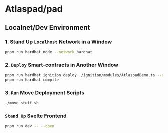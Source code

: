 # Atlaspad/pad

## Localnet/Dev Environment

### 1. Stand Up `Localhost` Network in a Window

```bash
pnpm run hardhat node --network hardhat
```

### 2. `Deploy` Smart-contracts in Another Window

```bash
pnpm run hardhat ignition deploy ./ignition/modules/AtlaspadDemo.ts --network localhost
pnpm run hardhat compile
```

### 3. `Run` Move Deployment Scripts

```bash
./move_stuff.sh
```

### `Stand Up` Svelte Frontend

```bash
pnpm run dev -- --open
```

